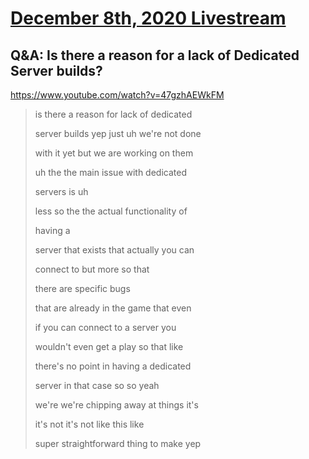 # [December 8th, 2020 Livestream](../2020-12-08.md)
## Q&A: Is there a reason for a lack of Dedicated Server builds?
https://www.youtube.com/watch?v=47gzhAEWkFM
> is there a reason for lack of dedicated
> 
> server builds yep just uh we're not done
> 
> with it yet but we are working on them
> 
> uh the the main issue with dedicated
> 
> servers is uh
> 
> less so the the actual functionality of
> 
> having a
> 
> server that exists that actually you can
> 
> connect to but more so that
> 
> there are specific bugs
> 
> that are already in the game that even
> 
> if you can connect to a server you
> 
> wouldn't even get a play so that like
> 
> there's no point in having a dedicated
> 
> server in that case so so yeah
> 
> we're we're chipping away at things it's
> 
> it's not it's not like this like
> 
> super straightforward thing to make yep
> 
